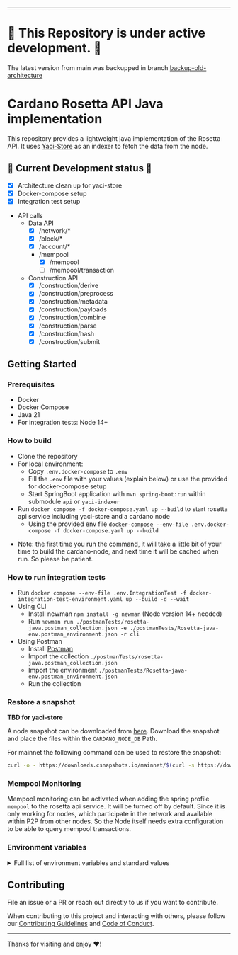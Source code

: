 
---

# :rotating_light: This Repository is under active development. :rotating_light:
The latest version from main was backupped in branch [backup-old-architecture](https://github.com/cardano-foundation/cardano-rosetta-java/tree/backup-old-architecture)

# Cardano Rosetta API Java implementation
This repository provides a lightweight java implementation of the Rosetta API. It uses [Yaci-Store](https://github.com/bloxbean/yaci-store) as an indexer
to fetch the data from the node. 

## :construction: Current Development status :construction:
- [x] Architecture clean up for yaci-store
- [x] Docker-compose setup 
- [x] Integration test setup
- API calls
  - Data API
    - [x] /network/*
    - [x] /block/*
    - [x] /account/*
    - /mempool
      - [x] /mempool
      - [ ] /mempool/transaction
  - Construction API
    - [x] /construction/derive
    - [x] /construction/preprocess
    - [x] /construction/metadata
    - [x] /construction/payloads
    - [x] /construction/combine
    - [x] /construction/parse
    - [x] /construction/hash
    - [x] /construction/submit

## Getting Started

### Prerequisites

- Docker 
- Docker Compose
- Java 21
- For integration tests: Node 14+

### How to build

- Clone the repository
- For local environment: 
  - Copy `.env.docker-compose`  to `.env`
  - Fill the `.env` file with your values (explain below) or use the provided for docker-compose setup
  - Start SpringBoot application with `mvn spring-boot:run` within submodule `api` or `yaci-indexer`
- Run `docker compose -f docker-compose.yaml up --build` to start rosetta api service including yaci-store and a cardano node
  - Using the provided env file `docker-compose --env-file .env.docker-compose -f docker-compose.yaml up --build`
* Note: the first time you run the command, it will take a little bit of your time to build the cardano-node, and next time it will be cached when run. So please be patient.

### How to run integration tests

- Run `docker compose --env-file .env.IntegrationTest -f docker-integration-test-environment.yaml up --build -d --wait`
- Using CLI
  - Install newman `npm install -g newman` (Node version 14+ needed)
  - Run `newman run ./postmanTests/rosetta-java.postman_collection.json -e ./postmanTests/Rosetta-java-env.postman_environment.json -r cli`
- Using Postman
  - Install [Postman](https://www.postman.com)
  - Import the collection `./postmanTests/rosetta-java.postman_collection.json` 
  - Import the environment `./postmanTests/Rosetta-java-env.postman_environment.json`
  - Run the collection


### Restore a snapshot
**TBD for yaci-store**

A node snapshot can be downloaded from [here](https://csnapshots.io/). Download the snapshot and place the files within the `CARDANO_NODE_DB` Path.

For mainnet the following command can be used to restore the snapshot:
```bash
curl -o - https://downloads.csnapshots.io/mainnet/$(curl -s https://downloads.csnapshots.io/mainnet/mainnet-db-snapshot.json| jq -r .[].file_name ) | lz4 -c -d - | tar -x -C ${CARDANO_NODE_DB}
```

### Mempool Monitoring
Mempool monitoring can be activated when adding the spring profile `mempool` to the rosetta api service.
It will be turned off by default. Since it is only working for nodes, which participate in the network and available within P2P from other nodes. 
So the Node itself needs extra configuration to be able to query mempool transactions.

### Environment variables
<details>
<summary>Full list of environment variables and standard values</summary>

| Variable                                  | Description                                        | Default                                                   | 
|-------------------------------------------|----------------------------------------------------|-----------------------------------------------------------|
| `NETWORK`                                 | Network                                            | preprod - Options are `mainnet, testnet, preprod, devkit` |
| `PROTOCOL_MAGIC`                          | Cardano protocol magic                             | 1                                                         |
| `DB_ADMIN_USER_NAME`                      | Postgres admin user                                | rosetta_db_admin                                          | 
| `DB_ADMIN_USER_SECRET`                    | Postgres admin secret                              | weakpwd#123_d                                             |
| `DB_IMAGE_NAME`                           | Postgres docker image name                         | rosetta                                                   |
| `DB_IMAGE_TAG`                            | Postgres docker image tag                          | latest                                                    |
| `DB_NAME`                                 | Postgres database                                  | rosetta                                                   |
| `DB_HOST`                                 | Postgres host                                      | db                                                        |
| `DB_PORT`                                 | Postgres port                                      | 5432                                                      |
| `DB_SCHEMA`                               | Database schema                                    | testnet                                                   |
| `MAXIMUM_POOL_SIZE`                       | Database max pool size                             | 80                                                        |
| `JDBC_BATCH_SIZE`                         | JDBC batch size                                    | 1000                                                      |
| `SCHEMA`                                  | Postgres schema                                    | testnet                                                   |
| `LOG`                                     | Log level                                          | INFO                                                      |
| `CARDANO_NODE_HOST`                       | Cardano node host                                  | cardano-node                                              |
| `CARDANO_NODE_PORT`                       | Cardano node port                                  | 3001                                                      |
| `CARDANO_NODE_VERSION`                    | Cardano node version                               | 8.1.2                                                     |
| `API_SPRING_PROFILES_ACTIVE_API`          | Api spring profile                                 | dev                                                       |
| `API_EXPOSED_PORT`                        | Rosetta api exposed port                           | 8080                                                      |
| `API_BIND_PORT`                           | Rosetta api bind port                              | 8080                                                      |
| `TRANSACTION_TTL`                         | Transaction ttl                                    | 3000                                                      |
| `DB_CONNECTION_PARAMS_PROVIDER_TYPE`      | Database connection params provider type           | ENVIRONMENT                                               |
| `DB_DRIVER_CLASS_NAME`                    | Database driver class name                         | "org.postgresql.Driver"                                   |
| `ROSETTA_VERSION`                         | Rosetta version                                    | 1.4.13                                                    |
| `TOPOLOGY_FILEPATH`                       | Topology file path                                 | ./config/${NETWORK}/topology.json                         |
| `GENESIS_SHELLEY_PATH`                    | Genesis file path                                  | ./config/${NETWORK}/shelley-genesis.json                  |
| `GENESIS_BYRON_PATH`                      | Genesis file path                                  | ./config/${NETWORK}/byron-genesis.json                    |
| `PRINT_EXCEPTION`                         | Print exception                                    | true                                                      |
| `API_SPRING_PROFILES_ACTIVE_YACI_INDEXER` | Yaci indexer spring profile                        | dev,postgres                                              |
| `INDEXER_NODE_PORT`                       | Cardano node port that the indexer will connect to | 3001                                                      |

</details>

## Contributing

File an issue or a PR or reach out directly to us if you want to contribute.

When contributing to this project and interacting with others, please follow our [Contributing Guidelines](./CONTRIBUTING.md) and [Code of Conduct](./CODE-OF-CONDUCT.md).

---

Thanks for visiting and enjoy :heart:!
